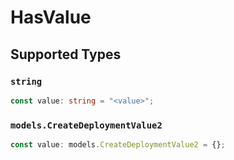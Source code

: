 # HasValue


## Supported Types

### `string`

```typescript
const value: string = "<value>";
```

### `models.CreateDeploymentValue2`

```typescript
const value: models.CreateDeploymentValue2 = {};
```

